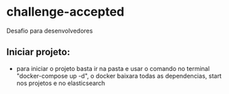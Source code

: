 # challenge-accepted

Desafio para desenvolvedores

## Iniciar projeto:

- para iniciar o projeto basta ir na pasta e usar o comando no terminal "docker-compose up -d", o docker baixara todas as dependencias, start nos projetos e no elasticsearch
